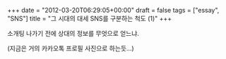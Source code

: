 +++
date = "2012-03-20T06:29:05+00:00"
draft = false
tags = ["essay", "SNS"]
title = "그 시대의 대세 SNS를 구분하는 척도 (1)"
+++
<p>소개팅 나가기 전에 상대의 정보를 무엇으로 얻느냐.</p>&#13;
<p>(지금은 거의 카카오톡 프로필 사진으로 하는듯...)</p> 